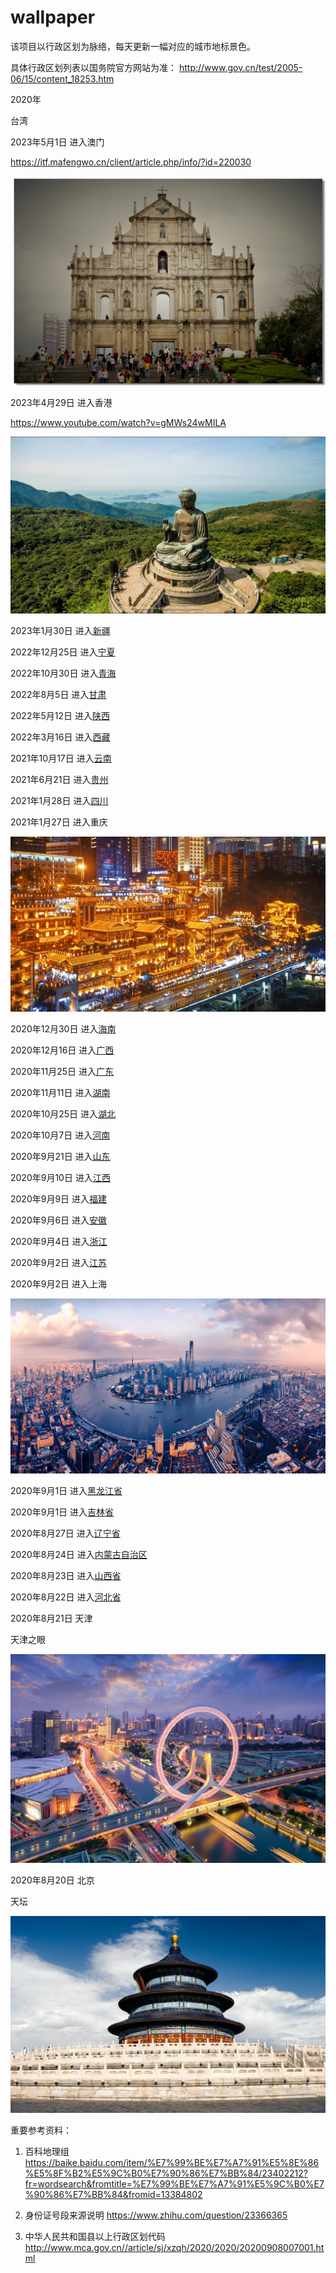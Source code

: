 # wallpaper

该项目以行政区划为脉络，每天更新一幅对应的城市地标景色。

具体行政区划列表以国务院官方网站为准： http://www.gov.cn/test/2005-06/15/content_18253.htm

2020年

台湾

2023年5月1日 进入澳门

https://itf.mafengwo.cn/client/article.php/info/?id=220030

![澳门](aomen.jpeg)

2023年4月29日 进入香港

https://www.youtube.com/watch?v=gMWs24wMILA

![天坛大佛](xianggang.jpeg)

2023年1月30日 进入[新疆](./xinjiang/README.md)

2022年12月25日 进入[宁夏](./ningxia/README.md)

2022年10月30日 进入[青海](./qinghai/README.md)

2022年8月5日 进入[甘肃](./gansu/README.md)

2022年5月12日 进入[陕西](./shaanxi/README.md)

2022年3月16日 进入[西藏](./xizang/README.md)

2021年10月17日 进入[云南](./yunnan/README.md)

2021年6月21日 进入[贵州](./guizhou/README.md)

2021年1月28日 进入[四川](./sichuan/README.md)

2021年1月27日 进入重庆

![重庆](chongqing.jpg)

2020年12月30日 进入[海南](./hainan/README.md)

2020年12月16日 进入[广西](./guangxi/README.md)

2020年11月25日 进入[广东](./guangdong/README.md)

2020年11月11日 进入[湖南](./hunan/README.md)

2020年10月25日 进入[湖北](./hubei/README.md)

2020年10月7日 进入[河南](./henan/README.md)

2020年9月21日 进入[山东](./shandong/README.md)

2020年9月10日 进入[江西](./jiangxi/README.md)

2020年9月9日 进入[福建](./fujian/README.md)

2020年9月6日 进入[安徽](./anhui/README.md)

2020年9月4日 进入[浙江](./zhejiang/README.md)

2020年9月2日 进入[江苏](./jiangsu/README.md)

2020年9月2日 进入上海

![上海](shanghai.jpg)

2020年9月1日 进入[黑龙江省](./heilongjiang/README.md)

2020年9月1日 进入[吉林省](./jilin/README.md)

2020年8月27日 进入[辽宁省](./liaoning/README.md)

2020年8月24日 进入[内蒙古自治区](./neimenggu/README.md)

2020年8月23日 进入[山西省](./shanxi/README.md)

2020年8月22日 进入[河北省](./hebei/README.md)

2020年8月21日 天津

天津之眼

![天津](tianjin.jpeg)

2020年8月20日 北京

天坛

![北京](beijing.jpg)


重要参考资料：

1. 百科地理组 https://baike.baidu.com/item/%E7%99%BE%E7%A7%91%E5%8E%86%E5%8F%B2%E5%9C%B0%E7%90%86%E7%BB%84/23402212?fr=wordsearch&fromtitle=%E7%99%BE%E7%A7%91%E5%9C%B0%E7%90%86%E7%BB%84&fromid=13384802

2. 身份证号段来源说明 https://www.zhihu.com/question/23366365

3. 中华人民共和国县以上行政区划代码 http://www.mca.gov.cn//article/sj/xzqh/2020/2020/20200908007001.html
